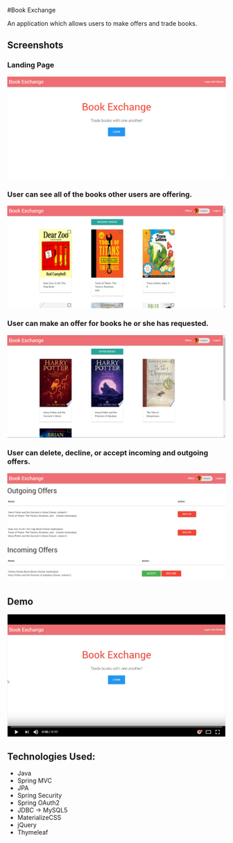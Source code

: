#Book Exchange

An application which allows users to make offers and trade books.

## Screenshots

### Landing Page

<img src="screenshots/home.PNG">

### User can see all of the books other users are offering. 

<img src="screenshots/requestBooks.PNG">

### User can make an offer for books he or she has requested.

<img src="screenshots/offerBooks.PNG">

### User can delete, decline, or accept incoming and outgoing offers.

<img src="screenshots/offers.PNG">

## Demo

[![ScreenShot](screenshots/video.PNG)](https://www.youtube.com/watch?v=65AEq4KyrOg)

## Technologies Used:
- Java
- Spring MVC
- JPA 
- Spring Security
- Spring OAuth2
- JDBC -> MySQL5
- MaterializeCSS
- jQuery
- Thymeleaf
